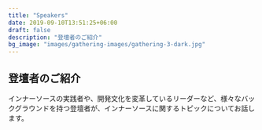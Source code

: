 ```yaml
---
title: "Speakers"
date: 2019-09-10T13:51:25+06:00
draft: false
description: "登壇者のご紹介"
bg_image: "images/gathering-images/gathering-3-dark.jpg"
---
```


## 登壇者のご紹介

インナーソースの実践者や、開発文化を変革しているリーダーなど、様々なバックグラウンドを持つ登壇者が、インナーソースに関するトピックについてお話します。
